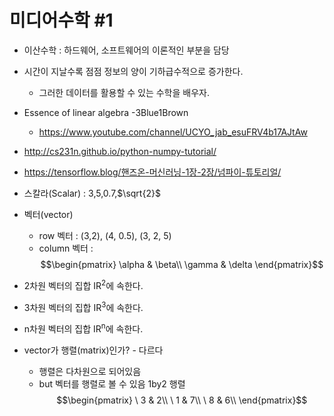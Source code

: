 # 미디어수학 #1
- 이산수학 : 하드웨어, 소프트웨어의 이론적인 부분을 담당
- 시간이 지날수록 점점 정보의 양이 기하급수적으로 증가한다.
    - 그러한 데이터를 활용할 수 있는 수학을 배우자.

- Essence of linear algebra -3Blue1Brown
    - https://www.youtube.com/channel/UCYO_jab_esuFRV4b17AJtAw
- http://cs231n.github.io/python-numpy-tutorial/
- https://tensorflow.blog/핸즈온-머신러닝-1장-2장/넘파이-튜토리얼/

- 스칼라(Scalar) : 3,5,0.7,$\sqrt{2}$
- 벡터(vector)
    - row 벡터 : (3,2), (4, 0.5), (3, 2, 5)
    - column 벡터 : 
$$\begin{pmatrix}
\alpha & \beta\\
\gamma & \delta
\end{pmatrix}$$

- 2차원 벡터의 집합 IR<sup>2</sup>에 속한다.
- 3차원 벡터의 집합 IR<sup>3</sup>에 속한다.
- n차원 벡터의 집합 IR<sup>n</sup>에 속한다.

- vector가 행렬(matrix)인가? - 다르다
    - 행렬은 다차원으로 되어있음
    - but 벡터를 행렬로 볼 수 있음 1by2 행렬
$$\begin{pmatrix}
\ 3 & 2\\
\ 1 & 7\\
\ 8 & 6\\
\end{pmatrix}$$